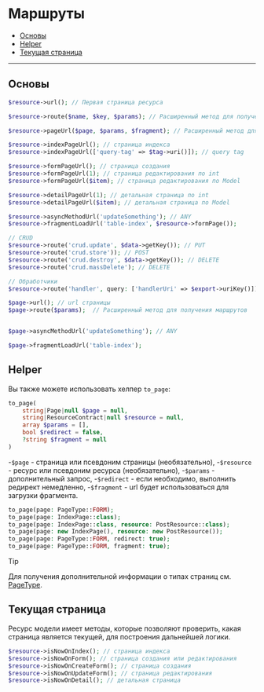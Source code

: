 # Маршруты

  - [Основы](#basics)
  - [Helper](#helper)
  - [Текущая страница](#current-page)

---

<a name="basics"></a>
## Основы

```php
$resource->url(); // Первая страница ресурса

$resource->route($name, $key, $params); // Расширенный метод для получения маршрутов

$resource->pageUrl($page, $params, $fragment); // Расширенный метод для получения маршрута страницы

$resource->indexPageUrl(); // страница индекса
$resource->indexPageUrl(['query-tag' => $tag->uri()]); // query tag

$resource->formPageUrl(); // страница создания
$resource->formPageUrl(1); // страница редактирования по int
$resource->formPageUrl($item); // страница редактирования по Model

$resource->detailPageUrl(1); // детальная страница по int
$resource->detailPageUrl($item); // детальная страница по Model

$resource->asyncMethodUrl('updateSomething'); // ANY
$resource->fragmentLoadUrl('table-index', $resource->formPage());

// CRUD
$resource->route('crud.update', $data->getKey()); // PUT
$resource->route('crud.store')); // POST
$resource->route('crud.destroy', $data->getKey()); // DELETE
$resource->route('crud.massDelete'); // DELETE

// Обработчики
$resource->route('handler', query: ['handlerUri' => $export->uriKey()]);
```
```php
$page->url(); // url страницы
$page->route($params);  // Расширенный метод для получения маршрутов


$page->asyncMethodUrl('updateSomething'); // ANY

$page->fragmentLoadUrl('table-index');
```

<a name="helper"></a>
## Helper

Вы также можете использовать хелпер `to_page`:

```php
to_page(
    string|Page|null $page = null,
    string|ResourceContract|null $resource = null,
    array $params = [],
    bool $redirect = false,
    ?string $fragment = null
) 
```

-`$page` - страница или псевдоним страницы (необязательно),
-`$resource` - ресурс или псевдоним ресурса (необязательно),
-`$params` - дополнительный запрос,
-`$redirect` - если необходимо, выполнить редирект немедленно,
-`$fragment` - url будет использоваться для загрузки фрагмента.

```php
to_page(page: PageType::FORM);
to_page(page: IndexPage::class);
to_page(page: IndexPage::class, resource: PostResource::class);
to_page(page: new IndexPage(), resource: new PostResource());
to_page(page: PageType::FORM, redirect: true);
to_page(page: PageType::FORM, fragment: true);
```

> [!TIP] 
> Для получения дополнительной информации о типах страниц см. [PageType](https://moonshine-laravel.com/docs/resource/models-resources/resources-pages#page-type).

<a name="current-page"></a>
## Текущая страница

Ресурс модели имеет методы, которые позволяют проверить, какая страница является текущей, для построения дальнейшей логики.

```php
$resource->isNowOnIndex(); // страница индекса
$resource->isNowOnForm(); // страница создания или редактирования
$resource->isNowOnCreateForm(); // страница создания
$resource->isNowOnUpdateForm(); // страница редактирования
$resource->isNowOnDetail(); // детальная страница
```

